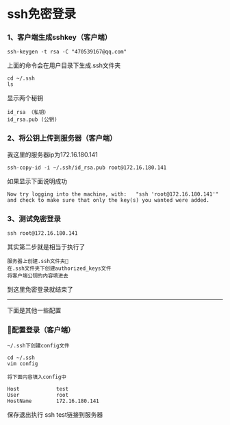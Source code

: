 # ssh免密登录

### 1、客户端生成sshkey（客户端）
```
ssh-keygen -t rsa -C "470539167@qq.com"
```
上面的命令会在用户目录下生成.ssh文件夹
```
cd ~/.ssh
ls
```
显示两个秘钥
```
id_rsa （私钥）
id_rsa.pub (公钥)
```
### 2、将公钥上传到服务器（客户端）
我这里的服务器ip为172.16.180.141
```
ssh-copy-id -i ~/.ssh/id_rsa.pub root@172.16.180.141
```
如果显示下面说明成功
```
Now try logging into the machine, with:   "ssh 'root@172.16.180.141'"
and check to make sure that only the key(s) you wanted were added.
```

### 3、测试免密登录
```
ssh root@172.16.180.141
```
其实第二步就是相当于执行了
```
服务器上创建.ssh文件夹
在.ssh文件夹下创建authorized_keys文件
将客户端公钥的内容填进去
```
到这里免密登录就结束了  

----------------------------------

下面是其他一些配置

### 配置登录（客户端）
```
~/.ssh下创建config文件

cd ~/.ssh
vim config

将下面内容填入config中

Host            test
User            root
HostName        172.16.180.141

```
保存退出执行 ssh test链接到服务器

